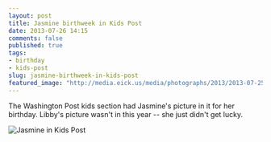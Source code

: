 ```yaml
---
layout: post
title: Jasmine birthweek in Kids Post
date: 2013-07-26 14:15
comments: false
published: true
tags:
- birthday
- kids-post
slug: jasmine-birthweek-in-kids-post
featured_image: "http://media.eick.us/media/photographs/2013/2013-07-25/jasmine-birthday-kids-post-2013.jpg"
---
```

The Washington Post kids section had Jasmine's picture in it for her birthday.  Libby's picture wasn't in this year -- she just didn't get lucky.

![Jasmine in Kids Post](http://media.eick.us/media/photographs/2013/2013-07-25/jasmine-birthday-kids-post-2013.jpg)

